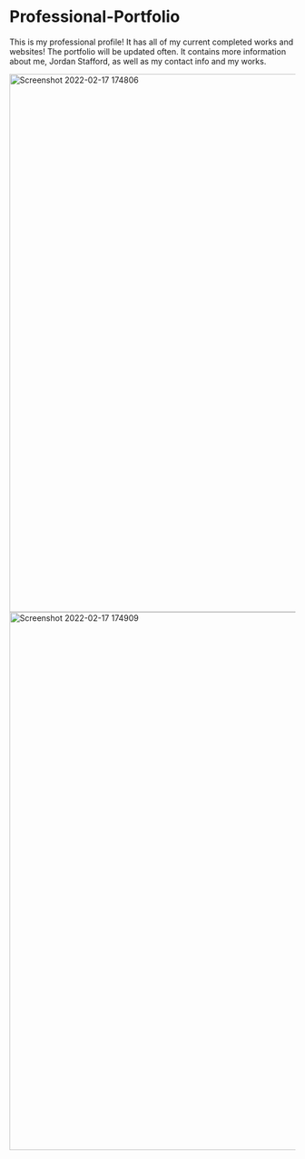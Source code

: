 # Professional-Portfolio

This is my professional profile! It has all of my current completed works and websites!
The portfolio will be updated often. It contains more information about me, Jordan Stafford, as well as my contact info and my works.

<img width="947" alt="Screenshot 2022-02-17 174806" src="https://user-images.githubusercontent.com/91708768/154591046-2b49dfa3-796c-493e-8bad-fe2343a9f07c.png">
<img width="947" alt="Screenshot 2022-02-17 174909" src="https://user-images.githubusercontent.com/91708768/154591053-7d26d648-a75a-4e7c-863e-845a2e93d259.png">
